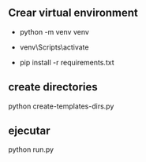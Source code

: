 ## Crear virtual environment

- python -m venv venv
- venv\Scripts\activate

- pip install -r requirements.txt

## create directories
python create-templates-dirs.py

## ejecutar
python run.py